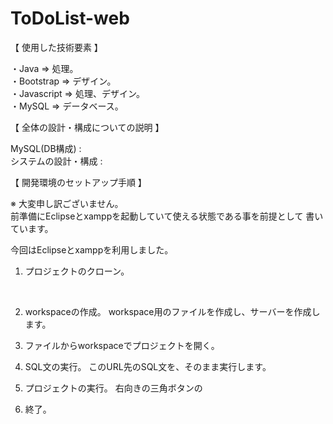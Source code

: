 # ToDoList-web

【 使用した技術要素 】

・Java => 処理。<br>
・Bootstrap => デザイン。<br>
・Javascript => 処理、デザイン。<br>
・MySQL => データベース。<br>

【 全体の設計・構成についての説明 】

MySQL(DB構成) :<br>
システムの設計・構成 :<br>

【 開発環境のセットアップ手順 】

※ 大変申し訳ございません。<br>
前準備にEclipseとxamppを起動していて使える状態である事を前提として
書いています。

今回はEclipseとxamppを利用しました。

1. プロジェクトのクローン。
<br>

2. workspaceの作成。
workspace用のファイルを作成し、サーバーを作成します。

3. ファイルからworkspaceでプロジェクトを開く。

4. SQL文の実行。
このURL先のSQL文を、そのまま実行します。


5. プロジェクトの実行。
右向きの三角ボタンの

6. 終了。
